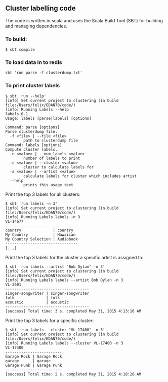 ## Cluster labelling code

The code is written in scala and uses the Scala Build Tool (SBT) for building
and managing dependencies.

### To build:
```
$ sbt compile
```

### To load data in to redis
```
sbt 'run parse -f clusterdump.txt'
```

### To print cluster labels
```
$ sbt 'run --help'
[info] Set current project to clustering (in build file:/Users/felix/EDAN70/code/)
[info] Running Labels --help
labels 0.1
Usage: labels [parse|labels] [options]

Command: parse [options]
Parse clusterdump file.
  -f <file> | --file <file>
        path to clusterdump file
Command: labels [options]
Compute cluster labels.
  -n <value> | --num_labels <value>
        number of labels to print
  -c <value> | --cluster <value>
        cluster to calculate labels for
  -a <value> | --artist <value>
        calculate labels for cluster which includes artist
  --help
        prints this usage text
```

Print the top 3 labels for all clusters:
```
$ sbt 'run labels -n 3'
[info] Set current project to clustering (in build file:/Users/felix/EDAN70/code/)
[info] Running Labels labels -n 3
VL-14677
--------------------------------
country              | country
My Country           | Hawaiian
My Country Selection | Audiobook
--------------------------------
[...]
```

Print the top 3 labels for the cluster a specific artist is assigned to:
```
$ sbt 'run labels --artist "Bob Dylan" -n 3'
[info] Set current project to clustering (in build file:/Users/felix/EDAN70/code/)
[info] Running Labels labels --artist Bob Dylan -n 3
VL-3601
-------------------------------------
singer-songwriter | singer-songwriter
folk              | folk
acoustic          | acoustic
-------------------------------------
[success] Total time: 3 s, completed May 31, 2015 4:13:16 AM
```
Print the top 3 labels for a specific cluster:
```
$ sbt 'run labels --cluster "VL-17400" -n 3'
[info] Set current project to clustering (in build file:/Users/felix/EDAN70/code/)
[info] Running Labels labels --cluster VL-17400 -n 3
VL-17400
-------------------------
Garage Rock | Garage Rock
garage      | garage
Garage Punk | Garage Punk
-------------------------
[success] Total time: 2 s, completed May 31, 2015 4:18:26 AM
```
